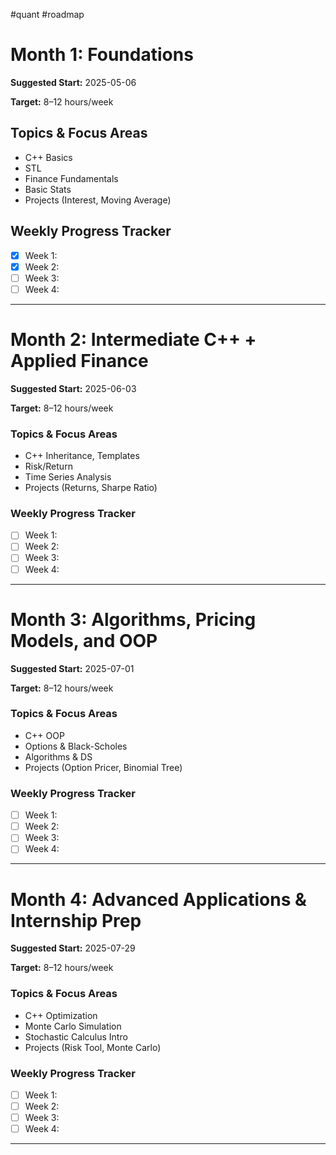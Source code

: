 #quant #roadmap
# Month 1: Foundations
**Suggested Start:** 2025-05-06

**Target:** 8–12 hours/week

## Topics & Focus Areas
- C++ Basics
- STL
- Finance Fundamentals
- Basic Stats
- Projects (Interest, Moving Average)

## Weekly Progress Tracker
- [x] Week 1:
- [x] Week 2:
- [ ] Week 3:
- [ ] Week 4:

---

# Month 2: Intermediate C++ + Applied Finance
**Suggested Start:** 2025-06-03

**Target:** 8–12 hours/week

### Topics & Focus Areas
- C++ Inheritance, Templates
- Risk/Return
- Time Series Analysis
- Projects (Returns, Sharpe Ratio)

### Weekly Progress Tracker
- [ ] Week 1:
- [ ] Week 2:
- [ ] Week 3:
- [ ] Week 4:

---

# Month 3: Algorithms, Pricing Models, and OOP
**Suggested Start:** 2025-07-01

**Target:** 8–12 hours/week

### Topics & Focus Areas
- C++ OOP
- Options & Black-Scholes
- Algorithms & DS
- Projects (Option Pricer, Binomial Tree)

### Weekly Progress Tracker
- [ ] Week 1:
- [ ] Week 2:
- [ ] Week 3:
- [ ] Week 4:

---

# Month 4: Advanced Applications & Internship Prep
**Suggested Start:** 2025-07-29

**Target:** 8–12 hours/week

### Topics & Focus Areas
- C++ Optimization
- Monte Carlo Simulation
- Stochastic Calculus Intro
- Projects (Risk Tool, Monte Carlo)

### Weekly Progress Tracker
- [ ] Week 1:
- [ ] Week 2:
- [ ] Week 3:
- [ ] Week 4:

---

